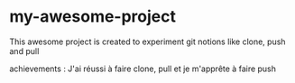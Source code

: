 # my-awesome-project

This awesome project is created to experiment git notions like clone, push and pull

achievements : J'ai réussi à faire clone, pull et je m'apprête à faire push 